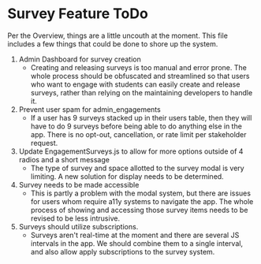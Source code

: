 ﻿# Survey Feature ToDo

Per the Overview, things are a little uncouth at the moment. This file includes a few things that could be done to shore up the system.

1. Admin Dashboard for survey creation
	- Creating and releasing surveys is too manual and error prone. The whole process should be obfuscated and streamlined so that users who want to engage with students can easily create and release surveys, rather than relying on the maintaining developers to handle it. 
2. Prevent user spam for admin_engagements
	- If a user has 9 surveys stacked up in their users table, then they will have to do 9 surveys before being able to do anything else in the app. There is no opt-out, cancellation, or rate limit per stakeholder request. 
3. Update EngagementSurveys.js to allow for more options outside of 4 radios and a short message
	- The type of survey and space allotted to the survey modal is very limiting. A new solution for display needs to be determined.
4. Survey needs to be made accessible
	- This is partly a problem with the modal system, but there are issues for users whom require a11y systems to navigate the app. The whole process of showing and accessing those survey items needs to be revised to be less intrusive.
5. Surveys should utilize subscriptions.
	- Surveys aren't real-time at the moment and there are several JS intervals in the app. We should combine them to a single interval, and also allow apply subscriptions to the survey system.
